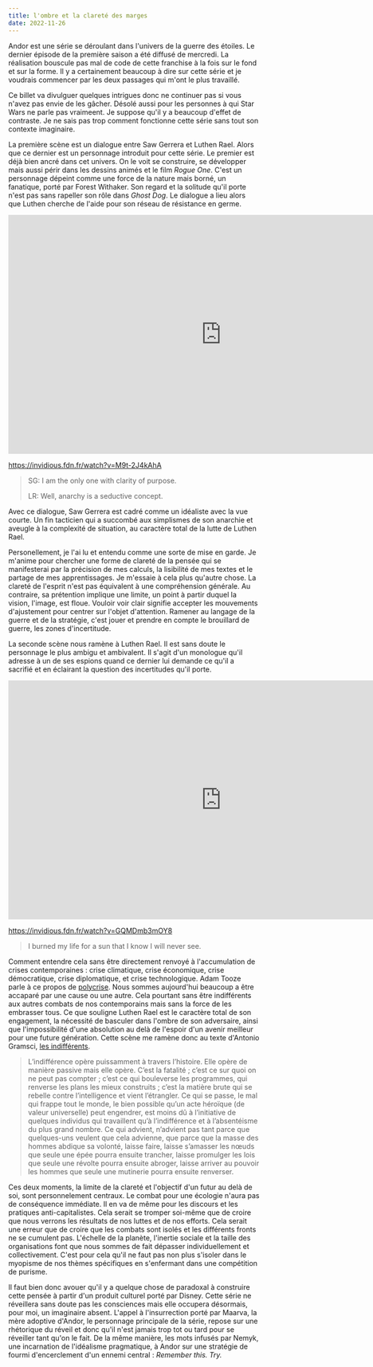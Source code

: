 ```yaml
---
title: l'ombre et la clareté des marges
date: 2022-11-26
---
```


Andor est une série se déroulant dans l'univers de la guerre des étoiles.
Le dernier épisode de la première saison a été diffusé de mercredi.
La réalisation bouscule pas mal de code de cette franchise à la fois sur 
le fond et sur la forme.
Il y a certainement beaucoup à dire sur cette série et je voudrais 
commencer par les deux passages qui m'ont le plus travaillé.

Ce billet va divulguer quelques intrigues donc ne continuer pas si vous 
n'avez pas envie de les gâcher.
Désolé aussi pour les personnes à qui Star Wars ne parle pas vraimeent.
Je suppose qu'il y a beaucoup d'effet de contraste.
Je ne sais pas trop comment fonctionne cette série sans tout son 
contexte imaginaire.

La première scène est un dialogue entre Saw Gerrera et Luthen Rael.
Alors que ce dernier est un personnage introduit pour cette série.
Le premier est déjà bien ancré dans cet univers.
On le voit se construire, se développer mais aussi périr dans les 
dessins animés et le film *Rogue One*.
C'est un personnage dépeint comme une force de la nature mais borné, un 
fanatique, porté par Forest Withaker.
Son regard et la solitude qu'il porte n'est pas sans rapeller son rôle 
dans *Ghost Dog*.
Le dialogue a lieu alors que Luthen cherche de l'aide pour son réseau de 
résistance en germe.

<div class="iframe-wrapper">
<iframe width="853" height="480" src="https://invidious.fdn.fr/embed/M9t-2J4kAhA" frameborder="0" allowfullscreen></iframe>
</div>

https://invidious.fdn.fr/watch?v=M9t-2J4kAhA

 > SG: I am the only one with clarity of purpose.
 >
 > LR: Well, anarchy is a seductive concept.

Avec ce dialogue, Saw Gerrera est cadré comme un idéaliste avec la vue 
courte.
Un fin tacticien qui a succombé aux simplismes de son anarchie et 
aveugle à la complexité de situation, au caractère total de la lutte de 
Luthen Rael.

Personellement, je l'ai lu et entendu comme une sorte de mise en garde.
Je m'anime pour chercher une forme de clareté de la pensée qui se 
manifesterai par la précision de mes calculs, la lisibilité de mes 
textes et le partage de mes apprentissages.
Je m'essaie à cela plus qu'autre chose.
La clareté de l'esprit n'est pas équivalent à une compréhension générale.
Au contraire, sa prétention implique une limite, un point à partir 
duquel la vision, l'image, est floue.
Vouloir voir clair signifie accepter les mouvements d'ajustement pour 
centrer sur l'objet d'attention.
Ramener au langage de la guerre et de la stratégie, c'est jouer et 
prendre en compte le brouillard de guerre, les zones d'incertitude.

La seconde scène nous ramène à Luthen Rael.
Il est sans doute le personnage le plus ambigu et ambivalent.
Il s'agit d'un monologue qu'il adresse à un de ses espions quand ce 
dernier lui demande ce qu'il a sacrifié et en éclairant la question des 
incertitudes qu'il porte.

<div class="iframe-wrapper">
<iframe width="853" height="480" src="https://invidious.fdn.fr/embed/GQMDmb3mOY8" frameborder="0" allowfullscreen></iframe>
</div>

https://invidious.fdn.fr/watch?v=GQMDmb3mOY8

 > I burned my life for a sun that I know I will never see.

Comment entendre cela sans être directement renvoyé à l'accumulation de 
crises contemporaines : crise climatique, crise économique, crise 
démocratique, crise diplomatique, et crise technologique.
Adam Tooze parle à ce propos de [polycrise][2].
Nous sommes aujourd'hui beaucoup a être accaparé par une cause ou une autre.
Cela pourtant sans être indifférents aux autres combats de nos 
contemporains mais sans la force de les embrasser tous.
Ce que souligne Luthen Rael est le caractère total de son engagement, la 
nécessité de basculer dans l'ombre de son adversaire, ainsi que 
l'impossibilité d'une absolution au delà de l'espoir d'un avenir 
meilleur pour une future génération.
Cette scène me ramène donc au texte d'Antonio Gramsci, [les 
indifférents][1].

 > L’indifférence opère puissamment à travers l’histoire. Elle opère de 
manière passive mais elle opère. C’est la fatalité ; c’est ce sur quoi 
on ne peut pas compter ; c’est ce qui bouleverse les programmes, qui 
renverse les plans les mieux construits ; c’est la matière brute qui se 
rebelle contre l’intelligence et vient l’étrangler. Ce qui se passe, le 
mal qui frappe tout le monde, le bien possible qu’un acte héroïque (de 
valeur universelle) peut engendrer, est moins dû à l’initiative de 
quelques individus qui travaillent qu’à l’indifférence et à 
l’absentéisme du plus grand nombre. Ce qui advient, n’advient pas tant 
parce que quelques-uns veulent que cela advienne, que parce que la masse 
des hommes abdique sa volonté, laisse faire, laisse s’amasser les nœuds 
que seule une épée pourra ensuite trancher, laisse promulger les lois 
que seule une révolte pourra ensuite abroger, laisse arriver au pouvoir 
les hommes que seule une mutinerie pourra ensuite renverser.

Ces deux moments, la limite de la clareté et l'objectif d'un futur au 
delà de soi, sont personnelement centraux.
Le combat pour une écologie n'aura pas de conséquence immédiate.
Il en va de même pour les discours et les pratiques anti-capitalistes.
Cela serait se tromper soi-même que de croire que nous verrons les 
résultats de nos luttes et de nos efforts.
Cela serait une erreur que de croire que les combats sont isolés et les 
différents fronts ne se cumulent pas.
L'échelle de la planète, l'inertie sociale et la taille des 
organisations font que nous sommes de fait dépasser individuellement et 
collectivement.
C'est pour cela qu'il ne faut pas non plus s'isoler dans le myopisme de 
nos thèmes spécifiques en s'enfermant dans une compétition de purisme.

Il faut bien donc avouer qu'il y a quelque chose de paradoxal à 
construire cette pensée à partir d'un produit culturel porté par Disney.
Cette série ne réveillera sans doute pas les consciences mais elle 
occupera désormais, pour moi, un imaginaire absent.
L'appel à l'insurrection porté par Maarva, la mère adoptive d'Andor, le 
personnage principale de la série, repose sur une rhétorique du réveil 
et donc qu'il n'est jamais trop tot ou tard pour se réveiller tant qu'on 
le fait.
De la même manière, les mots infusés par Nemyk, une incarnation de 
l'idéalisme pragmatique, à Andor sur une stratégie de fourmi 
d'encerclement d'un ennemi central : *Remember this. Try.*

[1]: http://cendres.net/2016/03/09/pourquoi_je_hais_l_indifference_gramsci/
[2]: https://substack.com/profile/2779232-adam-tooze

